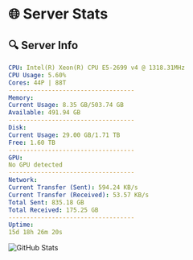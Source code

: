# 🌐 Server Stats
## 🔍 Server Info
```yaml
CPU: Intel(R) Xeon(R) CPU E5-2699 v4 @ 1318.31MHz
CPU Usage: 5.60%
Cores: 44P | 88T
-----------------------------------
Memory:
Current Usage: 8.35 GB/503.74 GB
Available: 491.94 GB
-----------------------------------
Disk:
Current Usage: 29.00 GB/1.71 TB
Free: 1.60 TB
-----------------------------------
GPU:
No GPU detected
-----------------------------------
Network:
Current Transfer (Sent): 594.24 KB/s
Current Transfer (Received): 53.57 KB/s
Total Sent: 835.18 GB
Total Received: 175.25 GB
-----------------------------------
Uptime:
15d 18h 26m 20s
```
![GitHub Stats](https://img.shields.io/badge/Updated-2025-05-05_11:35:08-blue)